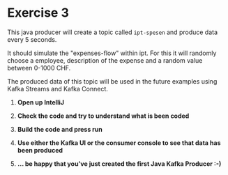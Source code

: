 # Exercise 3

This java producer will create a topic called `ipt-spesen` and produce data every 5 seconds.

It should simulate the "expenses-flow" within ipt. For this it will randomly choose a employee, description of the expense and a random value between 0-1000 CHF.

The produced data of this topic will be used in the future examples using Kafka Streams and Kafka Connect.

1. **Open up IntelliJ**

1. **Check the code and try to understand what is been coded**

1. **Build the code and press run**

1. **Use either the Kafka UI or the consumer console to see that data has been produced**

1. **... be happy that you've just created the first Java Kafka Producer :-)**



